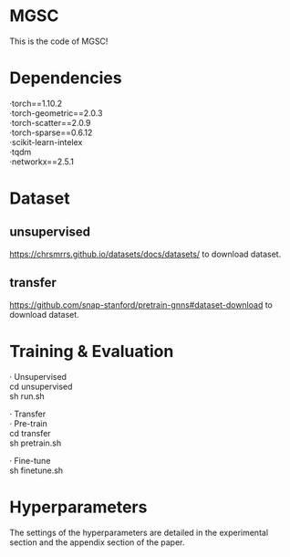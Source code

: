 # MGSC

This is the code of MGSC!

# Dependencies

·torch==1.10.2 <br>
·torch-geometric==2.0.3 <br>
·torch-scatter==2.0.9 <br>
·torch-sparse==0.6.12 <br>
·scikit-learn-intelex <br>
·tqdm <br>
·networkx==2.5.1 <br>

# Dataset 
  ## unsupervised
  https://chrsmrrs.github.io/datasets/docs/datasets/ to download dataset.<br>
  ## transfer
  https://github.com/snap-stanford/pretrain-gnns#dataset-download to download dataset. <br>
# Training & Evaluation

· Unsupervised <br>
  cd unsupervised <br>
  sh run.sh <br>

· Transfer <br>
   · Pre-train <br>
      cd transfer <br>
      sh pretrain.sh <br>
      
   
   · Fine-tune <br>
      sh finetune.sh <br>
   
# Hyperparameters
  The settings of the hyperparameters are detailed in the experimental section and the appendix section of the paper.

